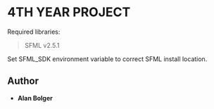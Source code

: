 # 4TH YEAR PROJECT

Required libraries:

> SFML v2.5.1

Set SFML_SDK environment variable to correct SFML install location.

## Author

* **Alan Bolger**
